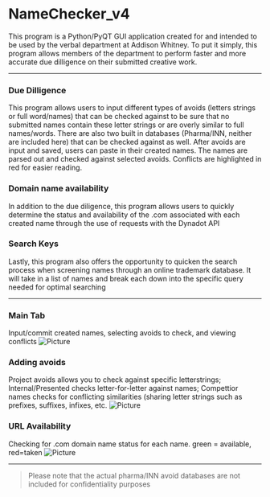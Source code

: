 # NameChecker_v4

This program is a Python/PyQT GUI application created for and intended to be used by the verbal department at Addison Whitney.
To put it simply, this program allows members of the department to perform faster and more accurate due dilligence on their submitted creative work.

<hr>

### Due Dilligence
This program allows users to input different types of avoids (letters strings or full word/names) that can be checked against to be sure that no submitted names contain these letter strings or are overly similar to full names/words.
There are also two built in databases (Pharma/INN, neither are included here) that can be checked against as well.
After avoids are input and saved, users can paste in their created names. The names are parsed out and checked against selected avoids. Conflicts are highlighted in red for easier reading.

### Domain name availability
In addition to the due diligence, this program allows users to quickly determine the status and availability of the .com associated with each created name through the use of requests with the Dynadot API

### Search Keys
Lastly, this program also offers the opportunity to quicken the search process when screening names through an online trademark database. It will take in a list of names and break each down into the specific query needed for optimal searching

<hr>

### Main Tab 
Input/commit created names, selecting avoids to check, and viewing conflicts
![Picture](http://i.imgur.com/flSMGIy.png?1)

### Adding avoids
Project avoids allows you to check against specific letterstrings;
Internal/Presented checks letter-for-letter against names;
Compettior names checks for conflicting similarities (sharing letter strings such as prefixes, suffixes, infixes, etc.
![Picture](http://i.imgur.com/5y9kHjD.png?1)

### URL Availability
Checking for .com domain name status for each name.
green = available, red=taken
![Picture](http://i.imgur.com/EIQ18Op.png?1)

<hr>

>Please note that the actual pharma/INN avoid databases are not included for confidentiality purposes

